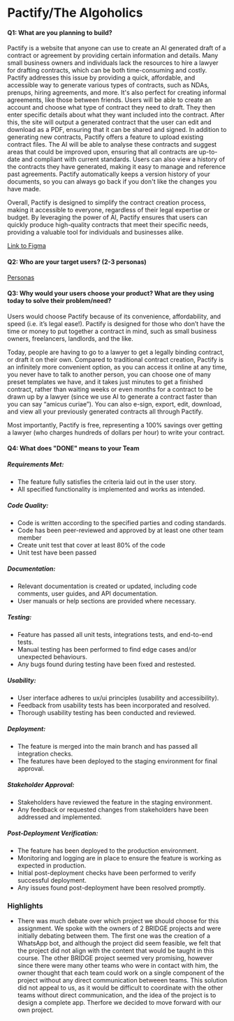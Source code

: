 # Pactify/The Algoholics

#### Q1: What are you planning to build?

Pactify is a website that anyone can use to create an AI generated draft of a contract or agreement by providing certain information and details. Many small business owners and individuals lack the resources to hire a lawyer for drafting contracts, which can be both time-consuming and costly. Pactify addresses this issue by providing a quick, affordable, and accessible way to generate various types of contracts, such as NDAs, prenups, hiring agreements, and more. It's also perfect for creating informal agreements, like those between friends. Users will be able to create an account and choose what type of contract they need to draft. They then enter specific details about what they want included into the contract. After this, the site will output a generated contract that the user can edit and download as a PDF, ensuring that it can be shared and signed. In addition to generating new contracts, Pactify offers a feature to upload existing contract files. The AI will be able to analyse these contracts and suggest areas that could be improved upon, ensuring that all contracts are up-to-date and compliant with current standards. Users can also view a history of the contracts they have generated, making it easy to manage and reference past agreements. Pactify automatically keeps a version history of your documents, so you can always go back if you don't like the changes you have made.

Overall, Pactify is designed to simplify the contract creation process, making it accessible to everyone, regardless of their legal expertise or budget. By leveraging the power of AI, Pactify ensures that users can quickly produce high-quality contracts that meet their specific needs, providing a valuable tool for individuals and businesses alike.

[Link to Figma](https://www.figma.com/proto/2s6aj3FWa6qQ9zaiXG7Ujs/Pactify-Website?node-id=0-1&t=2Mz656DlXx8vJ2yo-1)


#### Q2: Who are your target users? (2-3 personas)

[Personas](personas.pdf)

#### Q3: Why would your users choose your product? What are they using today to solve their problem/need?

Users would choose Pactify because of its convenience, affordability, and speed (i.e. it’s legal ease!). Pactify is designed for those who don’t have the time or money to put together a contract in mind, such as small business owners, freelancers, landlords, and the like.

Today, people are having to go to a lawyer to get a legally binding contract, or draft it on their own. Compared to traditional contract creation, Pactify is an infinitely more convenient option, as you can access it online at any time, you never have to talk to another person, you can choose one of many preset templates we have, and it takes just minutes to get a finished contract, rather than waiting weeks or even months for a contract to be drawn up by a lawyer (since we use AI to generate a contract faster than you can say “amicus curiae”). You can also e-sign, export, edit, download, and view all your previously generated contracts all through Pactify.

Most importantly, Pactify is free, representing a 100% savings over getting a lawyer (who charges hundreds of dollars per hour) to write your contract.

#### Q4: What does "DONE" means to your Team 

##### Requirements Met:
-  The feature fully satisfies the criteria laid out in the user story.
-  All specified functionality is implemented and works as intended.

##### Code Quality:
-  Code is written according to the specified parties and coding standards.
-  Code has been peer-reviewed and approved by at least one other team member
-  Create unit test that cover at least 80% of the code 
-  Unit test have been passed

##### Documentation:
-  Relevant documentation is created or updated, including code comments, user guides, and API documentation. 
-  User manuals or help sections are provided where necessary.

##### Testing:
-  Feature has passed all unit tests, integrations tests, and end-to-end tests.
-  Manual testing has been performed to find edge cases and/or unexpected behaviours.
-  Any bugs found during testing have been fixed and restested.

##### Usability:
-  User interface adheres to ux/ui principles (usability and accessibility). 
-  Feedback from usability tests has been incorporated and resolved. 
-  Thorough usability testing has been conducted and reviewed.

##### Deployment:
-  The feature is merged into the main branch and has passed all integration checks.
-  The features have been deployed to the staging environment for final approval.

##### Stakeholder Approval: 
-  Stakeholders have reviewed the feature in the staging environment.
-  Any feedback or requested changes from stakeholders have been addressed and implemented. 

##### Post-Deployment Verification:
-  The feature has been deployed to the production environment. 
-  Monitoring and logging are in place to ensure the feature is working as expected in production.
-  Initial post-deployment checks have been performed to verify successful deployment.
-  Any issues found post-deployment have been resolved promptly. 


### Highlights

 - There was much debate over which project we should choose for this assignment. We spoke with the owners of 2 BRIDGE projects and were initially debating between them. The first one was the creation of a WhatsApp bot, and although the project did seem feasible, we felt that the project did not align with the content that would be taught in this course. The other BRIDGE project seemed very promising, however since there were many other teams who were in contact with him, the owner thought that each team could work on a single component of the project without any direct communication betweeen teams. This solution did not appeal to us, as it would be difficult to coordinate with the other teams without direct communication, and the idea of the project is to design a complete app. Therfore we decided to move forward with our own project.
 
 
  


